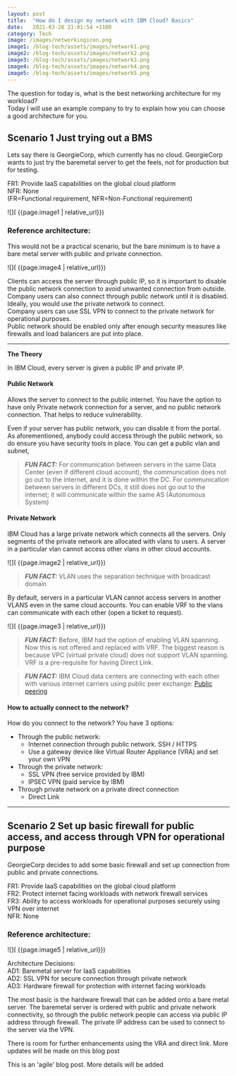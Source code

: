 ```yaml
---
layout: post
title:  "How do I design my network with IBM Cloud? Basics"
date:   2021-03-28 21:01:54 +1100
category: Tech
image: /images/networkingicon.png
image1: /blog-tech/assets/images/network1.png
image2: /blog-tech/assets/images/network2.png
image3: /blog-tech/assets/images/network3.png
image4: /blog-tech/assets/images/network4.png
image5: /blog-tech/assets/images/network5.png
---
```


The question for today is, what is the best networking architecture for my workload?  
Today I will use an example company to try to explain how you can choose a good architecture for you.


## Scenario 1 Just trying out a BMS
Lets say there is GeorgieCorp, which currently has no cloud.
GeorgieCorp wants to just try the baremetal server to get the feels, not for production but for testing.

FR1: Provide IaaS capabilities on the global cloud platform  
NFR: None  
(FR=Functional requirement, NFR=Non-Functional requirement)

![]( {{page.image1 | relative_url}})

### Reference architecture:

This would not be a practical scenario, but the bare minimum is to have a bare metal server with public and private connection.

![]( {{page.image4 | relative_url}})

Clients can access the server through public IP, so it is important to disable the public network connection to avoid unwanted connection from outside.  
Company users can also connect through public network until it is disabled. Ideally, you would use the private network to connect.  
Company users can use SSL VPN to connect to the private network for operational purposes.  
Public network should be enabled only after enough security measures like firewalls and load balancers are put into place.


---
**The Theory**

In IBM Cloud, every server is given a public IP and private IP.

#### Public Network
Allows the server to connect to the public internet. You have the option to have only Private network connection for a server, and no public network connection. That helps to reduce vulnerability.

Even if your server has public network, you can disable it from the portal.
As aforementioned, anybody could access through the public network, so do ensure you have security tools in place.
You can get a public vlan and subnet, 

> **_FUN FACT:_** For communication between servers in the same Data Center (even if different cloud account), the communication does not go out to the internet, and it is done within the DC. For communication between servers in different DCs, it still does not go out to the internet; it will communicate within the same AS (Autonomous System)

#### Private Network
IBM Cloud has a large private network which connects all the servers.
Only segments of the private network are allocated with vlans to users.
A server in a particular vlan cannot access other vlans in other cloud accounts.

![]( {{page.image2 | relative_url}})

> **_FUN FACT:_**  VLAN uses the separation technique with broadcast domain

By default, servers in a particular VLAN cannot access servers in another VLANS even in the same cloud accounts. You can enable VRF to the vlans can communicate with each other (open a ticket to request).

![]( {{page.image3 | relative_url}})

> **_FUN FACT:_**  Before, IBM had the option of enabling VLAN spanning. Now this is not offered and replaced with VRF. The biggest reason is because VPC (virtual private cloud) does not support VLAN spanning. VRF is a pre-requisite for having Direct Link.

> **_FUN FACT:_**  IBM Cloud data centers are connecting with each other with various internet carriers using public peer exchange: [Public peering](https://cloud.ibm.com/docs/overview?topic=overview-public-peering)


#### How to actually connect to the network?

How do you connect to the network? You have 3 options:
* Through the public network:
   - Internet connection through public network. SSH / HTTPS
   - Use a gateway device like Virtual Router Appliance (VRA) and set your own VPN
* Through the private network:
   - SSL VPN (free service provided by IBM)
   - IPSEC VPN (paid service by IBM)
* Through private network on a private direct connection
   - Direct Link


---


## Scenario 2 Set up basic firewall for public access, and access through VPN for operational purpose
GeorgieCorp decides to add some basic firewall and set up connection from public and private connections.

FR1: Provide IaaS capabilities on the global cloud platform  
FR2: Protect internet facing workloads with network firewall services  
FR3: Ability to access workloads for operational purposes securely using VPN over internet  
NFR: None

### Reference architecture:

![]( {{page.image5 | relative_url}})

Architecture Decisions:  
AD1: Baremetal server for IaaS capabilities  
AD2: SSL VPN for secure connection through private network  
AD3: Hardware firewall for protection with internet facing workloads

The most basic is the hardware firewall that can be added onto a bare metal server.
The baremetal server is ordered with public and private network connectivity, so through the public network people can access via public IP address through firewall. The private IP address can be used to connect to the server via the VPN.


There is room for further enhancements using the VRA and direct link. More updates will be made on this blog post

This is an 'agile' blog post. More details will be added




